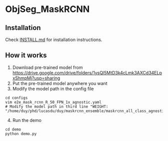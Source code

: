# ObjSeg_MaskRCNN

## Installation

Check [INSTALL.md](INSTALL.md) for installation instructions.


## How it works
1. Download pre-trained model from https://drive.google.com/drive/folders/1ysQl5MtD3k4cLmk3AXCd34ELpxShmpMj?usp=sharing
2. Put the pre-trained model anywhere you want
3. Modify the model path in the config file
```
cd configs
vim e2e_mask_rcnn_R_50_FPN_1x_agnostic.yaml
# Modify the model path in third line "WEIGHT: "/home/duy/phd/lucasdu/duy/maskrcnn_ensemble/maskrcnn_all_class_agnostic/model_0090000.pth""
```

4. Run the demo
```
cd demo
python demo.py
```
